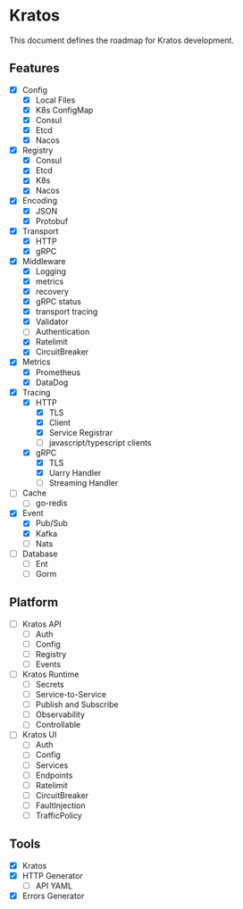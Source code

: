 # Kratos

This document defines the roadmap for Kratos development.

## Features
- [x] Config
    - [x] Local Files
    - [x] K8s ConfigMap
    - [x] Consul
    - [x] Etcd
    - [x] Nacos
- [x] Registry
    - [x] Consul
    - [x] Etcd
    - [x] K8s
    - [x] Nacos
- [x] Encoding
    - [x] JSON
    - [x] Protobuf
- [x] Transport
    - [x] HTTP
    - [x] gRPC
- [x] Middleware
    - [x] Logging
    - [x] metrics
    - [x] recovery
    - [x] gRPC status
    - [x] transport tracing
    - [x] Validator
    - [ ] Authentication
    - [x] Ratelimit
    - [x] CircuitBreaker
- [x] Metrics
    - [x] Prometheus
    - [x] DataDog
- [x] Tracing
    - [x] HTTP
        - [x] TLS
        - [x] Client
        - [x] Service Registrar
        - [ ] javascript/typescript clients
    - [x] gRPC
        - [x] TLS
        - [x] Uarry Handler
        - [ ] Streaming Handler
- [ ] Cache
    - [ ] go-redis
- [x] Event
    - [x] Pub/Sub
    - [x] Kafka
    - [ ] Nats
- [ ] Database
    - [ ] Ent
    - [ ] Gorm

## Platform
- [ ] Kratos API
    - [ ] Auth
    - [ ] Config
    - [ ] Registry
    - [ ] Events
- [ ] Kratos Runtime
    - [ ] Secrets
    - [ ] Service-to-Service
    - [ ] Publish and Subscribe
    - [ ] Observability
    - [ ] Controllable
- [ ] Kratos UI
    - [ ] Auth
    - [ ] Config
    - [ ] Services
    - [ ] Endpoints
    - [ ] Ratelimit
    - [ ] CircuitBreaker
    - [ ] FaultInjection
    - [ ] TrafficPolicy

## Tools
- [x] Kratos
- [x] HTTP Generator
    - [ ] API YAML
- [x] Errors Generator
